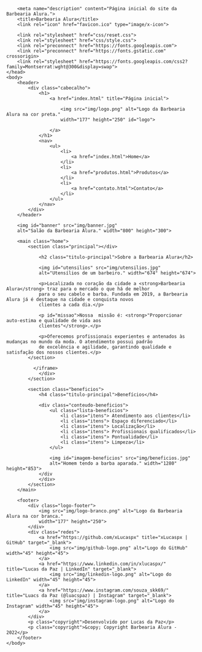 <!DOCTYPE html>
<html lang="pt-br">
    <head>
        <meta charset="UTF-8">
        <meta http-equiv="X-UA-Compatible" content="IE=edge">
        <meta name="viewport" content="width=device-width, initial-scale=1.0">

        <meta name="description" content="Página inicial do site da Barbearia Alura.">
        <title>Barbearia Alura</title>
        <link rel="icon" href="favicon.ico" type="image/x-icon">

        <link rel="stylesheet" href="css/reset.css">
        <link rel="stylesheet" href="css/style.css">
        <link rel="preconnect" href="https://fonts.googleapis.com">
        <link rel="preconnect" href="https://fonts.gstatic.com" crossorigin>
        <link rel="stylesheet" href="https://fonts.googleapis.com/css2?family=Montserrat:wght@300&display=swap">
    </head>
    <body>
        <header>
            <div class="cabecalho">
                <h1>
                    <a href="index.html" title="Página inicial">

                        <img src="img/logo.png" alt="Logo da Barbearia Alura na cor preta."
                        width="177" height="250" id="logo">

                    </a>
                </h1>
                <nav>
                    <ul>
                        <li>
                            <a href="index.html">Home</a>
                        </li>
                        <li>
                            <a href="produtos.html">Produtos</a>
                        </li>
                        <li>
                            <a href="contato.html">Contato</a>
                        </li>
                    </ul>
                </nav>
            </div>
        </header>

        <img id="banner" src="img/banner.jpg"
        alt="Salão da Barbearia Alura." width="800" height="300">

        <main class="home">
            <section class="principal"></div>

                <h2 class="titulo-principal">Sobre a Barbearia Alura</h2>

                <img id="utensilios" src="img/utensilios.jpg"
                alt="Utensílios de um barbeiro." width="674" height="674">
               
                <p>Localizada no coração da cidade a <strong>Barbearia Alura</strong> traz para o mercado o que há de melhor
                para o seu cabelo e barba. Fundada em 2019, a Barbearia Alura já é destaque na cidade e conquista novos
                clientes a cada dia.</p>

                <p id="missao">Nossa  missão é: <strong>"Proporcionar auto-estima e qualidade de vida aos
                clientes"</strong>.</p>

                <p>Oferecemos profissionais experientes e antenados às mudanças no mundo da moda. O atendimento possui padrão
                de excelência e agilidade, garantindo qualidade e satisfação dos nossos clientes.</p>
            </section>

              </iframe>
                </div>
            </section>

            <section class="beneficios">
                <h4 class="titulo-principal">Benefícios</h4>

                <div class="conteudo-beneficios">
                    <ul class="lista-beneficios">
                        <li class="itens"> Atendimento aos clientes</li>
                        <li class="itens"> Espaço diferenciado</li>
                        <li class="itens"> Localização</li>
                        <li class="itens"> Profissionais qualificados</li>
                        <li class="itens"> Pontualidade</li>
                        <li class="itens"> Limpeza</li>
                    </ul>
   
                    <img id="imagem-beneficios" src="img/beneficios.jpg"
                    alt="Homem tendo a barba aparada." width="1280" height="853">
                </div
                </div>
            </section>
        </main>

        <footer>
            <div class="logo-footer">
                <img src="img/logo-branco.png" alt="Logo da Barbearia Alura na cor branca."
                width="177" height="250">
            </div>
            <div class="redes">
                <a href="https://github.com/xLucaspx" title="xLucaspx | GitHub" target="_blank">
                    <img src="img/github-logo.png" alt="Logo do GitHub" width="45" height="45">
                </a>
                <a href="https://www.linkedin.com/in/xlucaspx/" title="Lucas da Paz | LinkedIn" target="_blank">
                    <img src="img/linkedin-logo.png" alt="Logo do LinkedIn" width="45" height="45">
                </a>
                <a href="https://www.instagram.com/souza_skk69/" title="Luacs da Paz (@luacspaz) | Instagram" target="_blank">
                    <img src="img/instagram-logo.png" alt="Logo do Instagram" width="45" height="45">
                </a>
            </div>
            <p class="copyright">Desenvolvido por Lucas da Paz</p>
            <p class="copyright">&copy; Copyright Barbearia Alura - 2022</p>
        </footer>
    </body>
</html>
